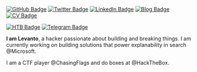 [![GitHub Badge](https://img.shields.io/github/followers/evalevanto?style=social)](https://github.com/evalevanto?tab=followers)
[![Twitter Badge](https://img.shields.io/twitter/follow/levanto_0?style=social)](https://twitter.com/levanto_0)
[![LinkedIn Badge](https://img.shields.io/badge/Connect-LinkedIn-blue)](https://www.linkedin.com/in/kemunto-o-9a972511a)
[![Blog Badge](https://img.shields.io/badge/Blog-In_All_Randomness-yellowgreen)](https://www.evalevanto.github.io)
[![CV Badge](https://img.shields.io/badge/Profile-Resumé-9cf)](https://kemunto.notion.site/Kemunto-Ochwang-i-c7cf7c99cb4b45abb16df130ab72e6c4)

[![HTB Badge](https://img.shields.io/badge/Profile-HackTheBox-green)](https://app.hackthebox.com/profile/248249)
[![Telegram Badge](https://img.shields.io/badge/Telegram_Channel-RE_Materials-yellow)](https://t.me/+UiasApN2xtWSWPy9)

**I am Levanto**, a hacker passionate about building and breaking things. I am currently working on building solutions that power explanability in search @Microsoft. 

I am a CTF player @ChasingFlags and do boxes at @HackTheBox.
